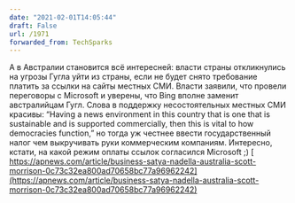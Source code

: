 ```yaml
---
date: "2021-02-01T14:05:44"
draft: False
url: /1971
forwarded_from: TechSparks
---
```


А в Австралии становится всё интересней: власти страны откликнулись на угрозы Гугла уйти из страны, если не будет снято требование платить за ссылки на сайты местных СМИ. Власти заявили, что провели переговоры с Microsoft и уверены, что Bing вполне заменит австралийцам Гугл. 
Слова в поддержку несостоятельных местных СМИ красивы:
“Having a news environment in this country that is one that is sustainable and is supported commercially, then this is vital to how democracies function,” но тогда уж честнее ввести государственный налог чем выкручивать руки коммерческим компаниям. 
Интересно, кстати, на какой режим оплаты ссылок согласился Microsoft ;) 
[
https://apnews.com/article/business-satya-nadella-australia-scott-morrison-0c73c32ea800ad70658bc77a96962242](https://apnews.com/article/business-satya-nadella-australia-scott-morrison-0c73c32ea800ad70658bc77a96962242)

